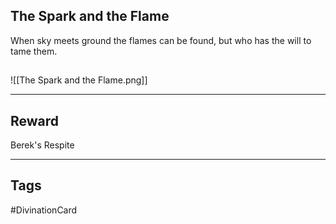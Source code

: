 ## The Spark and the Flame
When sky meets ground the flames can be found, but who has the will to tame them.
## 
![[The Spark and the Flame.png]]

---
## Reward
Berek's Respite

---
## Tags
#DivinationCard